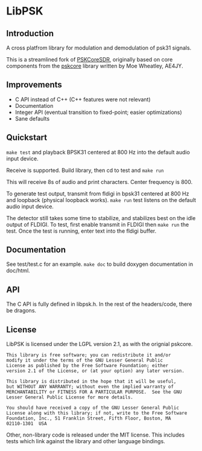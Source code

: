 ﻿LibPSK
===========================================

## Introduction

A cross platfrom library for modulation and demodulation of psk31 signals.

This is a streamlined fork of 
[PSKCoreSDR](https://github.com/ahopper/PSKCoreSDR), originally based on
core components from the 
[pskcore](http://www.moetronix.com/ae4jy/pskcoredll.htm) library written by
Moe Wheatley, AE4JY.

## Improvements

- C API instead of C++ (C++ features were not relevant)
- Documentation
- Integer API (eventual transition to fixed-point; easier optimizations)
- Sane defaults

## Quickstart
`make test` and playback BPSK31 centered at 800 Hz into the default
audio input device.

Receive is supported. Build library, then cd to test and `make run`

This will receive 8s of audio and print characters. Center frequency is 800.

To generate test output, transmit from fldigi in bpsk31 centered at 800 Hz
and loopback (physical loopback works). `make run` test listens on the default
audio input device.

The detector still takes some time to stabilize, and stabilizes best on the
idle output of FLDIGI. To test, first enable transmit in FLDIGI then `make
run` the test. Once the test is running, enter text into the fldigi buffer.

## Documentation
See test/test.c for an example. `make doc` to build doxygen documentation in
doc/html.

## API
The C API is fully defined in libpsk.h. In the rest of the headers/code,
there be dragons.

## License
LibPSK is licensed under the LGPL version 2.1, as with the orignial pskcore.

    This library is free software; you can redistribute it and/or
    modify it under the terms of the GNU Lesser General Public
    License as published by the Free Software Foundation; either
    version 2.1 of the License, or (at your option) any later version.

    This library is distributed in the hope that it will be useful,
    but WITHOUT ANY WARRANTY; without even the implied warranty of
    MERCHANTABILITY or FITNESS FOR A PARTICULAR PURPOSE.  See the GNU
    Lesser General Public License for more details.

    You should have received a copy of the GNU Lesser General Public
    License along with this library; if not, write to the Free Software
    Foundation, Inc., 51 Franklin Street, Fifth Floor, Boston, MA  
    02110-1301  USA
    
Other, non-library code is released under the MIT license. This includes 
tests which link against the library and other language bindings.
